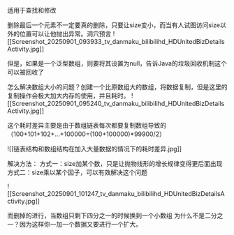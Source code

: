 适用于查找和修改

删除最后一个元素不一定要真的删除，只要让size变小，而当有人试图访问size以外的位置可以让他抛出异常。洞穴预言
![[Screenshot_20250901_093933_tv_danmaku_bilibilihd_HDUnitedBizDetailsActivity.jpg]]

但是，如果是一个泛型数组，则要将其设置为null，告诉Java的垃圾回收机制这个可以被回收了

怎么解决数组大小的问题？创建一个比原数组大的数组，将数据复制，但是这里的复制操作会极大加大内存的使用，并且耗时。
![[Screenshot_20250901_095240_tv_danmaku_bilibilihd_HDUnitedBizDetailsActivity.jpg]]


这个耗时差异主要是由于数组链表每次都要复制数组导致的（100+101+102+...+100000=(100+100000)*99900/2）

![[链表结构和数组结构在加入大量数据的情况下的耗时差异.jpg]]

解决方法：
方式一：size加某个数，只是让抛物线形的增长规律变得更后面出现
方式二：size乘以某个因子，可以有效解决这个问题

![[Screenshot_20250901_101247_tv_danmaku_bilibilihd_HDUnitedBizDetailsActivity.jpg]]


而删掉的进行，当数组只剩下四分之一的时候换到一个小数组
为什么不是二分之一？因为这样你一加一个数据又要进行一个扩大。